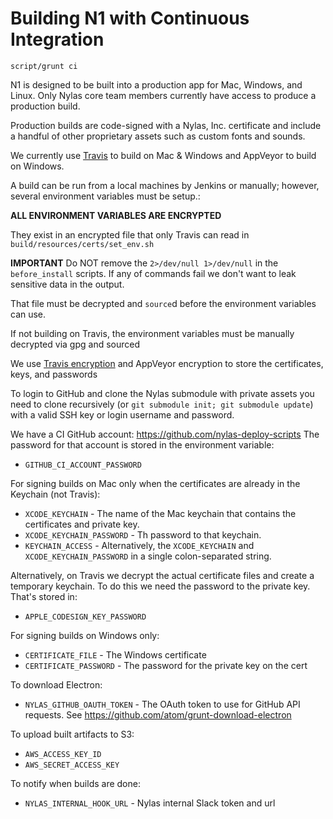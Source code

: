 # Building N1 with Continuous Integration

    script/grunt ci

N1 is designed to be built into a production app for Mac, Windows, and Linux.
Only Nylas core team members currently have access to produce a production
build.

Production builds are code-signed with a Nylas, Inc. certificate and include a
handful of other proprietary assets such as custom fonts and sounds.

We currently use [Travis](https://travis-ci.org/nylas/nylas-mail) to build
on Mac & Windows and AppVeyor to build on Windows.

A build can be run from a local machines by Jenkins or manually; however,
several environment variables must be setup.:

**ALL ENVIRONMENT VARIABLES ARE ENCRYPTED**

They exist in an encrypted file that only Travis can read in
`build/resources/certs/set_env.sh`

**IMPORTANT** Do NOT remove the `2>/dev/null 1>/dev/null` in the
`before_install` scripts. If any of commands fail we don't want to leak
sensitive data in the output.

That file must be decrypted and `source`d before the environment variables can
use.

If not building on Travis, the environment variables must be manually decrypted
via gpg and sourced

We use [Travis encryption](https://docs.travis-ci.com/user/encrypting-files/)
and AppVeyor encryption to store the certificates, keys, and passwords

To login to GitHub and clone the Nylas submodule with private assets you need
to clone recursively (or `git submodule init; git submodule update`) with a
valid SSH key or login username and password.

We have a CI GitHub account: https://github.com/nylas-deploy-scripts
The password for that account is stored in the environment variable:
- `GITHUB_CI_ACCOUNT_PASSWORD`

For signing builds on Mac only when the certificates are already in the
Keychain (not Travis):
- `XCODE_KEYCHAIN` - The name of the Mac keychain that contains the
  certificates and private key.
- `XCODE_KEYCHAIN_PASSWORD` - Th password to that keychain.
- `KEYCHAIN_ACCESS` - Alternatively, the `XCODE_KEYCHAIN` and
  `XCODE_KEYCHAIN_PASSWORD` in a single colon-separated string.

Alternatively, on Travis we decrypt the actual certificate files and create a
temporary keychain. To do this we need the password to the private key. That's
stored in:
- `APPLE_CODESIGN_KEY_PASSWORD`

For signing builds on Windows only:
- `CERTIFICATE_FILE` - The Windows certificate
- `CERTIFICATE_PASSWORD` - The password for the private key on the cert

To download Electron:
- `NYLAS_GITHUB_OAUTH_TOKEN` - The OAuth token to use for GitHub API requests. See
  https://github.com/atom/grunt-download-electron

To upload built artifacts to S3:
- `AWS_ACCESS_KEY_ID`
- `AWS_SECRET_ACCESS_KEY`

To notify when builds are done:
- `NYLAS_INTERNAL_HOOK_URL` - Nylas internal Slack token and url
